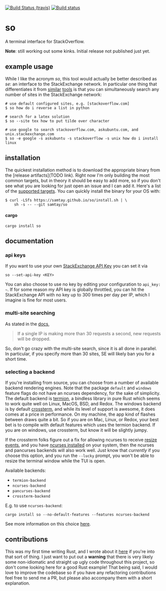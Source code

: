 [![Build Status (travis)](https://travis-ci.org/samtay/so.svg?branch=master)](https://travis-ci.org/samtay/so)
[![Build status](https://ci.appveyor.com/api/projects/status/pu7e63f2sqq6x1iq/branch/master?svg=true)](https://ci.appveyor.com/project/samtay/so/branch/master)

# so
A terminal interface for StackOverflow.

**Note**: still working out some kinks. Initial release not published just yet.
**<Insert GIF here>**

## example usage
While I like the acronym *so*, this tool would actually be better described as
*se*: an interface to the StackExchange network. In particular one thing that
differentiates it from [similar](https://github.com/santinic/how2)
[tools](https://github.com/gleitz/howdoi) is that you can simultaneously search
any number of sites in the StackExchange network:
```shell
# use default configured sites, e.g. [stackoverflow.com]
$ so how do i reverse a list in python

# search for a latex solution
$ so --site tex how to put tilde over character

# use google to search stackoverflow.com, askubuntu.com, and unix.stackexchange.com
$ so -e google -s askubuntu -s stackoverflow -s unix how do i install linux
```

## installation
The quickest installation method is to download the appropriate
binary from the [release artifacts](TODO link). Right now I'm only building the
most common targets, but in theory it should be easy to add more, so if you
don't see what you are looking for just open an issue and I can add it. Here's a
list of the [supported
targets](https://github.com/japaric/trust#supported-targets).  You can quickly
install the binary for your OS with:
```shell
$ curl -LSfs https://samtay.github.io/so/install.sh | \
    sh -s -- --git samtay/so
```

#### cargo
```
cargo install so
```

## documentation

### api keys
If you want to use your own [StackExchange API
Key](https://api.stackexchange.com/docs) you can set it via
```
so --set-api-key <KEY>
```
You can also choose to use no key by editing your configuration to `api_key: ~`.
If for some reason my API key is globally throttled, you can hit the
StackExchange API with no key up to 300 times per day per IP, which I imagine is
fine for most users.

### multi-site searching
As stated in the [docs](https://api.stackexchange.com/docs/throttle),

> If a single IP is making more than 30 requests a second, new requests will be dropped.

So, don't go crazy with the multi-site search, since it is all done in parallel.
In particular, if you specify more than 30 sites, SE will likely ban you for a short time.

### selecting a backend
If you're installing from source, you can choose from a number of available
backend rendering engines. Note that the package `default` and `windows` feature
flags do not have an ncurses dependency, for the sake of simplicity.  The
default backend is [termion](https://github.com/redox-os/termion), a bindless
library in pure Rust which seems to work quite well on Linux, MacOS, BSD, and
Redox.  The windows backend is by default
[crossterm](https://github.com/crossterm-rs/crossterm), and while its level of
support is awesome, it does comes at a price in performance. On my machine, the
app kind of flashes between draws quite a bit. So if you are on Mac, Linux, or
Redox, your best bet is to compile with default features which uses the termion
backend. If you are on windows, use crossterm, but know it will be slightly
jumpy.

If the crossterm folks figure out a fix for allowing ncurses to receive [resize
events](https://github.com/crossterm-rs/crossterm/issues/447), and you have
[ncurses installed](https://github.com/gyscos/cursive/wiki/Install-ncurses) on
your system, then the ncurses and pancurses backends will also work well.
Just know that *currently* if you choose this option, and you run the `--lucky`
prompt, you won't be able to resize the terminal window while the TUI is open.

Available backends:
- `termion-backend`
- `ncurses-backend`
- `pancurses-backend`
- `crossterm-backend`

E.g. to use `ncurses-backend`:
```
cargo install so --no-default-features --features ncurses-backend
```

See more information on this choice
[here](https://github.com/gyscos/cursive/wiki/Backends).

## contributions
This was my first time writing Rust, and I wrote about it
[here](https://samtay.github.io/TODO) if you're into that sort of thing.
I just want to put out a **warning** that there is very likely some non-idiomatic
and straight up ugly code throughout this project, so don't come looking here
for a good Rust example! That being said, I would love to improve the codebase
so if you have any refactoring contributions feel free to send me a PR, but
please also accompany them with a short explanation.
